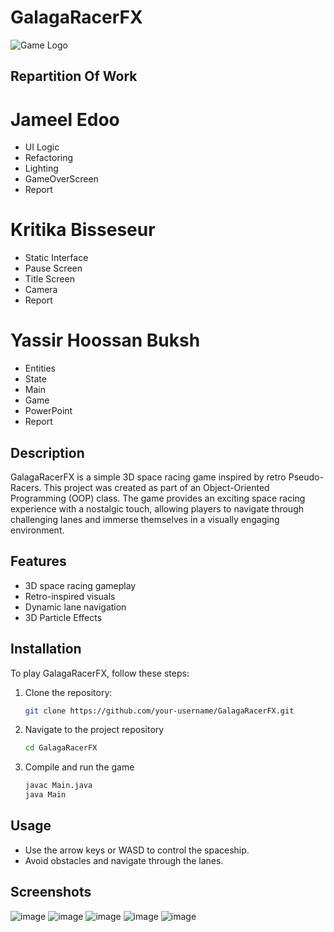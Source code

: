 # GalagaRacerFX

![Game Logo](https://github.com/yassir56069/GalagaRacerFX/assets/62571794/54b238be-1c21-47d5-9012-9b765094eeba)

## Repartition Of Work

# Jameel Edoo
- UI Logic
- Refactoring
- Lighting
- GameOverScreen
- Report

# Kritika Bisseseur
- Static Interface
- Pause Screen
- Title Screen
- Camera
- Report

# Yassir Hoossan Buksh
- Entities
- State
- Main
- Game
- PowerPoint
- Report

## Description
GalagaRacerFX is a simple 3D space racing game inspired by retro Pseudo-Racers. This project was created as part of an Object-Oriented Programming (OOP) class. The game provides an exciting space racing experience with a nostalgic touch, allowing players to navigate through challenging lanes and immerse themselves in a visually engaging environment.

## Features
- 3D space racing gameplay
- Retro-inspired visuals
- Dynamic lane navigation
- 3D Particle Effects

## Installation
To play GalagaRacerFX, follow these steps:

1. Clone the repository:
   ```bash
   git clone https://github.com/your-username/GalagaRacerFX.git
   ```

2. Navigate to the project repository
   ```bash
   cd GalagaRacerFX
   ```
3. Compile and run the game
   ```bash
   javac Main.java
   java Main
   ```
## Usage
- Use the arrow keys or WASD to control the spaceship.
- Avoid obstacles and navigate through the lanes.

## Screenshots
![image](https://github.com/yassir56069/GalagaRacerFX/assets/62571794/1836f3cf-fbb2-49d5-bba2-458394399e59)
![image](https://github.com/yassir56069/GalagaRacerFX/assets/62571794/781443c1-f304-4221-a872-5318bbdd602e)
![image](https://github.com/yassir56069/GalagaRacerFX/assets/62571794/c0379aeb-8f68-4965-a43c-fd09e35451ac)
![image](https://github.com/yassir56069/GalagaRacerFX/assets/62571794/174dba21-7913-4212-8644-7285c51cbae9)
![image](https://github.com/yassir56069/GalagaRacerFX/assets/62571794/d558e03c-d67f-417b-ac90-6525f2cf16ae)


